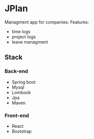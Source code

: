 # JPlan
Managment app for companies:
Features:
- time logs 
- project logs
- leave managment



## Stack

### Back-end 
* Spring boot
* Mysql
* Lombook
* Jpa
* Maven



### Front-end
* React
* Bootstrap